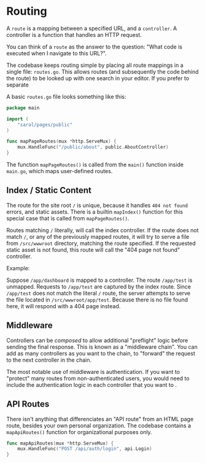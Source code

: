 # Routing
A `route` is a mapping between a specified URL, and a `controller`.
A controller is a function that handles an HTTP request.

You can think of a `route` as the answer to the question: "What code is executed when I navigate to this URL?".

The codebase keeps routing simple by placing all route mappings in a single file: `routes.go`.
This allows routes (and subsequently the code behind the route) to be looked up with one search in your editor.
If you prefer to separate

A basic `routes.go` file looks something like this:
```go
package main

import (
    "saral/pages/public"
)

func mapPageRoutes(mux *http.ServeMux) {
    mux.HandleFunc("/public/about", public.AboutController)
}
```

The function `mapPageRoutes()` is called from the `main()` function inside `main.go`, which maps user-defined routes.

## Index / Static Content

The route for the site root `/` is unique, because it handles `404 not found` errors, and static assets.
There is a builtin `mapIndex()` function for this special case that is called from `mapPageRoutes()`.

Routes matching `/` literally, will call the index controller.
If the route does not match `/`, or any of the previously mapped routes, it will try to serve a file from `/src/wwwroot` directory, matching the route specified.
If the requested static asset is not found, this route will call the "404 page not found" controller.

Example:

Suppose `/app/dashboard` is mapped to a controller.
The route `/app/test` is unmapped.
Requests to `/app/test` are captured by the index route.
Since `/app/test` does not match the literal `/` route, the server attempts to serve the file located in `/src/wwwroot/app/test`.
Because there is no file found here, it will respond with a 404 page instead.

## Middleware
Controllers can be _composed_ to allow additional "preflight" logic before sending the final response.
This is known as a "middleware chain".
You can add as many controllers as you want to the chain, to "forward" the request to the next controller in the chain.

The most notable use of middleware is authentication.
If you want to "protect" many routes from non-authenticated users, you would need to include the authentication logic in each controller that you want to .

## API Routes

There isn't anything that differenciates an "API route" from an HTML page route, besides your own personal organization.
The codebase contains a `mapApiRoutes()` function for organizational purposes only.

```go
func mapApiRoutes(mux *http.ServeMux) {
    mux.HandleFunc("POST /api/auth/login", api.Login)
}
```